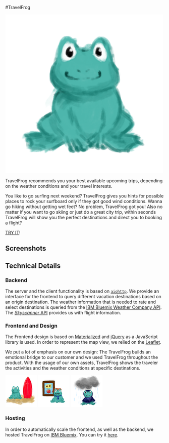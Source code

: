 #TravelFrog

![TravelFrog Logo](frontend/assets/frog.png)

TravelFrog recommends you your best available upcoming trips, depending on the weather conditions and your travel interests.

You like to go surfing next weekend? 
TravelFrog gives you hints for possible places to rock your surfboard only if they got good wind conditions.
Wanna go hiking without getting wet feet?
No problem, TravelFrog got you!
Also no matter if you want to go skiing or just do a great city trip, within seconds TravelFrog will show you the perfect destinations and direct you to booking a flight?

[TRY IT](http://169.51.12.70:31839)!
## Screenshots

## Technical Details
### Backend
The server and the client functionality is based on [`aiohttp`](http://aiohttp.readthedocs.io).
We provide an interface for the frontend to query different vacation destinations based on an origin destination.
The weather information that is needed to rate and select destinations is queried from the [IBM Bluemix Weather Company API](https://console.bluemix.net/docs/services/Weather/index.html).
The [*Skyscanner* API](http://business.skyscanner.net) provides us with flight information.

### Frontend and Design
The Frontend design is based on [Materialized](http://materializecss.com) and [jQuery](http://jquery.com) as a JavaScript library is used.
In order to represent the map view, we relied on the [Leaflet](http://leafletjs.com).

We put a lot of emphasis on our own design:
The TravelFrog builds an emotional bridge to our customer and we used TravelFrog throughout the product.
With the usage of our own assets, TravelFrog shows the traveler the activities and the weather conditions at specific destinations.

![Surfing Frog](frontend/assets/surfing_frog_100.png) ![Culture Frog](frontend/assets/culture_frog_100.png) ![Rain Frog](frontend/assets/rain_frog_100.png)

### Hosting
In order to automatically scale the frontend, as well as the backend, we hosted TravelFrog on [IBM Bluemix](https://console.bluemix.net).
You can try it [here](http://169.51.12.70:31839). 
